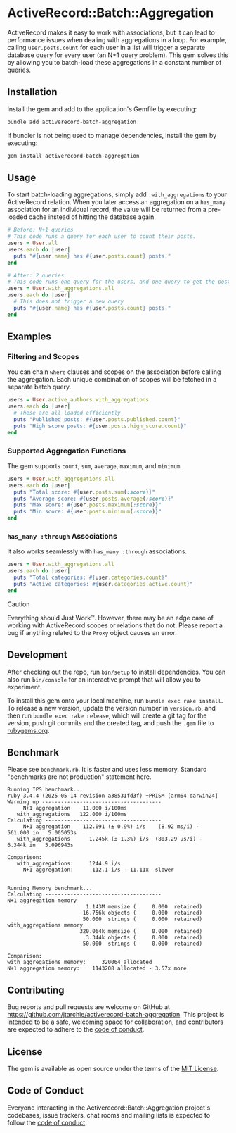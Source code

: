 # ActiveRecord::Batch::Aggregation

ActiveRecord makes it easy to work with associations, but it can lead to
performance issues when dealing with aggregations in a loop. For example,
calling `user.posts.count` for each user in a list will trigger a separate
database query for every user (an N+1 query problem). This gem solves this by
allowing you to batch-load these aggregations in a constant number of queries.

## Installation

Install the gem and add to the application's Gemfile by executing:

```bash
bundle add activerecord-batch-aggregation
```

If bundler is not being used to manage dependencies, install the gem by
executing:

```bash
gem install activerecord-batch-aggregation
```

## Usage

To start batch-loading aggregations, simply add `.with_aggregations` to your
ActiveRecord relation. When you later access an aggregation on a `has_many`
association for an individual record, the value will be returned from a
pre-loaded cache instead of hitting the database again.

```ruby
# Before: N+1 queries
# This code runs a query for each user to count their posts.
users = User.all
users.each do |user|
  puts "#{user.name} has #{user.posts.count} posts."
end

# After: 2 queries
# This code runs one query for the users, and one query to get the post counts for all users.
users = User.with_aggregations.all
users.each do |user|
  # This does not trigger a new query
  puts "#{user.name} has #{user.posts.count} posts."
end
```

## Examples

### Filtering and Scopes

You can chain `where` clauses and scopes on the association before calling the
aggregation. Each unique combination of scopes will be fetched in a separate
batch query.

```ruby
users = User.active_authors.with_aggregations
users.each do |user|
  # These are all loaded efficiently
  puts "Published posts: #{user.posts.published.count}"
  puts "High score posts: #{user.posts.high_score.count}"
end
```

### Supported Aggregation Functions

The gem supports `count`, `sum`, `average`, `maximum`, and `minimum`.

```ruby
users = User.with_aggregations.all
users.each do |user|
  puts "Total score: #{user.posts.sum(:score)}"
  puts "Average score: #{user.posts.average(:score)}"
  puts "Max score: #{user.posts.maximum(:score)}"
  puts "Min score: #{user.posts.minimum(:score)}"
end
```

### `has_many :through` Associations

It also works seamlessly with `has_many :through` associations.

```ruby
users = User.with_aggregations.all
users.each do |user|
  puts "Total categories: #{user.categories.count}"
  puts "Active categories: #{user.categories.active.count}"
end
```

<!-- deno-fmt-ignore-start -->
> [!CAUTION]
> Everything should Just Work™.
> However, there may be an edge case of working with ActiveRecord scopes or relations that do not.
> Please report a bug if anything related to the `Proxy` object causes an error.
<!-- deno-fmt-ignore-end -->

## Development

After checking out the repo, run `bin/setup` to install dependencies. You can
also run `bin/console` for an interactive prompt that will allow you to
experiment.

To install this gem onto your local machine, run `bundle exec rake install`. To
release a new version, update the version number in `version.rb`, and then run
`bundle exec rake release`, which will create a git tag for the version, push
git commits and the created tag, and push the `.gem` file to
[rubygems.org](https://rubygems.org).

## Benchmark

Please see `benchmark.rb`. It is faster and uses less memory. Standard
"benchmarks are not production" statement here.

```
Running IPS benchmark...
ruby 3.4.4 (2025-05-14 revision a38531fd3f) +PRISM [arm64-darwin24]
Warming up --------------------------------------
     N+1 aggregation    11.000 i/100ms
   with_aggregations   122.000 i/100ms
Calculating -------------------------------------
     N+1 aggregation    112.091 (± 0.9%) i/s    (8.92 ms/i) -    561.000 in   5.005053s
   with_aggregations      1.245k (± 1.3%) i/s  (803.29 μs/i) -      6.344k in   5.096943s

Comparison:
   with_aggregations:     1244.9 i/s
     N+1 aggregation:      112.1 i/s - 11.11x  slower


Running Memory benchmark...
Calculating -------------------------------------
N+1 aggregation memory
                         1.143M memsize (     0.000  retained)
                        16.756k objects (     0.000  retained)
                        50.000  strings (     0.000  retained)
with_aggregations memory
                       320.064k memsize (     0.000  retained)
                         3.344k objects (     0.000  retained)
                        50.000  strings (     0.000  retained)

Comparison:
with_aggregations memory:     320064 allocated
N+1 aggregation memory:    1143208 allocated - 3.57x more
```

## Contributing

Bug reports and pull requests are welcome on GitHub at
https://github.com/jtarchie/activerecord-batch-aggregation. This project is
intended to be a safe, welcoming space for collaboration, and contributors are
expected to adhere to the
[code of conduct](https://github.com/jtarchie/activerecord-batch-aggregation/blob/main/CODE_OF_CONDUCT.md).

## License

The gem is available as open source under the terms of the
[MIT License](https://opensource.org/licenses/MIT).

## Code of Conduct

Everyone interacting in the Activerecord::Batch::Aggregation project's
codebases, issue trackers, chat rooms and mailing lists is expected to follow
the
[code of conduct](https://github.com/jtarchie/activerecord-batch-aggregation/blob/main/CODE_OF_CONDUCT.md).
